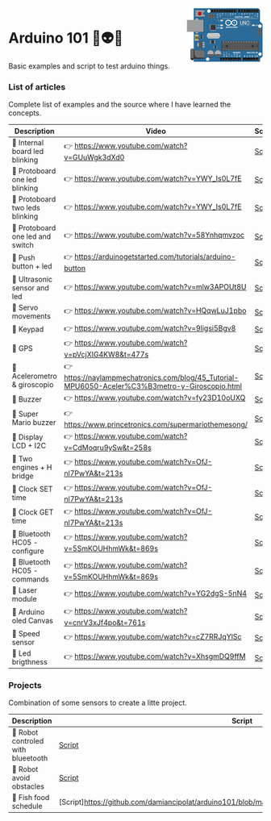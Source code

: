 <img src="https://github.com/damiancipolat/arduino101/blob/master/doc/logo.png?raw=true" width="150px" align="right" />

# Arduino 101 🚀:alien::robot:
Basic examples and script to test arduino things.

### List of articles
Complete list of examples and the source where I have learned the concepts.

| Description | Video  | Script | Circuit |
|-------------|--------|--------|--------|
| :hear_no_evil: Internal board led blinking | :point_right: https://www.youtube.com/watch?v=GUuWgk3dXd0  | [Script](https://github.com/damiancipolat/arduino101/tree/master/internal_led_blink) | -  |
| :hear_no_evil: Protoboard one led blinking | :point_right: https://www.youtube.com/watch?v=YWY_Is0L7fE  | [Script](https://github.com/damiancipolat/arduino101/tree/master/led_blink_protoboard_1) | [Circuit](https://github.com/damiancipolat/arduino101/blob/master/led_blink_protoboard_1/foto.jpg) |
| :hear_no_evil: Protoboard two leds blinking | :point_right: https://www.youtube.com/watch?v=YWY_Is0L7fE  | [Script](https://github.com/damiancipolat/arduino101/tree/master/led_blink_protoboard_2) | [Circuit](https://github.com/damiancipolat/arduino101/blob/master/led_blink_protoboard_2/circuit.jpg) |
| :hear_no_evil: Protoboard one led and switch | :point_right: https://www.youtube.com/watch?v=58Ynhqmvzoc  | [Script](https://github.com/damiancipolat/arduino101/tree/master/led_blink_protoboard_swtich) | [Circuit](https://github.com/damiancipolat/arduino101/blob/master/led_blink_protoboard_swtich/circuit.jpg) |
| :hear_no_evil: Push button + led | :point_right: https://arduinogetstarted.com/tutorials/arduino-button | [Script](https://github.com/damiancipolat/arduino101/tree/master/push-button-led) | [Circuit](https://github.com/damiancipolat/arduino101/blob/master/push-button-led/circuito.jpg?raw=true) |
| :hear_no_evil: Ultrasonic sensor and led | :point_right: https://www.youtube.com/watch?v=mlw3APOUt8U  | [Script](https://github.com/damiancipolat/arduino101/tree/master/ultrasonic_sensor) | [Circuit](https://github.com/damiancipolat/arduino101/blob/master/ultrasonic_sensor/circuit.jpg) |
| :hear_no_evil: Servo movements | :point_right: https://www.youtube.com/watch?v=HQqwLuJ1pbo  | [Script](https://github.com/damiancipolat/arduino101/tree/master/servo_movements) | [Circuit](https://github.com/damiancipolat/arduino101/blob/master/servo_movements/circuito.jpg) |
| :hear_no_evil: Keypad | :point_right: https://www.youtube.com/watch?v=9ligsi5Bgv8  | [Script](https://github.com/damiancipolat/arduino101/tree/master/keypad) | [Circuit](https://github.com/damiancipolat/arduino101/blob/master/servo_movements/circuito.jpg) |
| :hear_no_evil: GPS | :point_right: https://www.youtube.com/watch?v=pVcjXIG4KW8&t=477s  | [Script](https://github.com/damiancipolat/arduino101/tree/master/gps) | [Circuit](https://github.com/damiancipolat/arduino101/blob/master/gps/circuito.jpg) |
| :hear_no_evil: Acelerometro & giroscopio | :point_right: https://naylampmechatronics.com/blog/45_Tutorial-MPU6050-Aceler%C3%B3metro-y-Giroscopio.html  | [Script](https://github.com/damiancipolat/arduino101/tree/master/PMU6050_acelerometer_giro) | [Circuit](https://github.com/damiancipolat/arduino101/blob/master/PMU6050_acelerometer_giro/circuito.jpg) |
| :hear_no_evil: Buzzer | :point_right: https://www.youtube.com/watch?v=fy23D10oUXQ  | [Script](https://github.com/damiancipolat/arduino101/tree/master/buzzer_1) | [Circuit](https://github.com/damiancipolat/arduino101/blob/master/super_mario_buzzer/circuito.jpg) |
| :hear_no_evil: Super Mario buzzer | :point_right: https://www.princetronics.com/supermariothemesong/  | [Script](https://github.com/damiancipolat/arduino101/tree/master/super_mario_buzzer) | [Circuit](https://github.com/damiancipolat/arduino101/blob/master/super_mario_buzzer/circuito.jpg) |
| :hear_no_evil: Display LCD + I2C | :point_right: https://www.youtube.com/watch?v=CdMoqru9ySw&t=258s | [Script](https://github.com/damiancipolat/arduino101/tree/master/display_lcd_i2c) | [Circuit](https://github.com/damiancipolat/arduino101/blob/master/display_lcd_i2c/circuito.jpg?raw=true) |
| :hear_no_evil: Two engines + H bridge | :point_right: https://www.youtube.com/watch?v=OfJ-nl7PwYA&t=213s | [Script](https://github.com/damiancipolat/arduino101/tree/master/one_engine_h_driver) | [Circuit](https://github.com/damiancipolat/arduino101/blob/master/one_engine_h_driver/circuito.jpg?raw=true) |
| :hear_no_evil: Clock SET time | :point_right: https://www.youtube.com/watch?v=OfJ-nl7PwYA&t=213s | [Script](https://github.com/damiancipolat/arduino101/blob/master/clock_set_time/clock_set_time.ino) | [Circuit](https://github.com/damiancipolat/arduino101/blob/master/clock_set_time/circuit.jpg?raw=true) |
| :hear_no_evil: Clock GET time | :point_right: https://www.youtube.com/watch?v=OfJ-nl7PwYA&t=213s | [Script](https://github.com/damiancipolat/arduino101/blob/master/clock_get_time/sketch_sep01a/sketch_sep01a.ino) | [Circuit](https://github.com/damiancipolat/arduino101/blob/master/clock_get_time/circuit.jpg?raw=true) |
| :hear_no_evil: Bluetooth HC05 - configure | :point_right: https://www.youtube.com/watch?v=5SmKOUHhmWk&t=869s | [Script](https://github.com/damiancipolat/arduino101/blob/master/bluetooth_HC05_configure/bluetooth_test.ino) | [Circuit](https://github.com/damiancipolat/arduino101/blob/master/bluetooth_HC05_configure/circuito.png?raw=true) |
| :hear_no_evil: Bluetooth HC05 - commands | :point_right: https://www.youtube.com/watch?v=5SmKOUHhmWk&t=869s | [Script](https://github.com/damiancipolat/arduino101/blob/master/bluetooth_hc05_commands/bluetooth_cmd/bluetooth_cmd.ino) | [Circuit](https://github.com/damiancipolat/arduino101/blob/master/bluetooth_hc05_commands/circuito.png?raw=true) |
| :hear_no_evil: Laser module | :point_right: https://www.youtube.com/watch?v=YG2dgS-5nN4 | [Script](https://github.com/damiancipolat/arduino101/blob/master/laser_module/laser_module.ino) | [Circuit](https://github.com/damiancipolat/arduino101/blob/master/laser_module/circuit.jpg?raw=true) |
| :hear_no_evil: Arduino oled Canvas | :point_right: https://www.youtube.com/watch?v=cnrV3xJf4po&t=761s | [Script](https://github.com/damiancipolat/arduino101/blob/master/oled_screen_canvas/oled_screen_canvas.ino) | [Circuit](https://github.com/damiancipolat/arduino101/blob/master/oled_screen_canvas/circuit.jpg?raw=true) |
| :hear_no_evil: Speed sensor | :point_right: https://www.youtube.com/watch?v=cZ7RRJqYlSc | [Script](https://github.com/damiancipolat/arduino101/blob/master/speed_sensor_wheel/sensor/sensor.ino) | [Circuit](https://github.com/damiancipolat/arduino101/blob/master/speed_sensor_wheel/sensor/circuit.jpg?raw=true) |
| :hear_no_evil: Led brigthness | :point_right: https://www.youtube.com/watch?v=XhsgmDQ9ffM | [Script](https://github.com/damiancipolat/arduino101/blob/master/led_brigthness/led_brigthness.ino) | [Circuit](https://github.com/damiancipolat/arduino101/blob/master/led_brigthness/circuit.png?raw=true) |


### Projects
Combination of some sensors to create a litte project.

| Description | Script |
|-------------|--------|
| :hear_no_evil: Robot controled with blueetooth |  [Script](https://github.com/damiancipolat/arduino101/blob/master/robot_bluetooth_car/robot_bluetooth_car.ino)  |
| :hear_no_evil: Robot avoid obstacles |  [Script](https://github.com/damiancipolat/arduino101/blob/master/robot_avoid_obstacles/robot_avoid_obstacles.ino)  |
| :hear_no_evil: Fish food schedule |  [Script]https://github.com/damiancipolat/arduino101/blob/master/fish_feeder_control/fish_feeder_control.ino)  |
